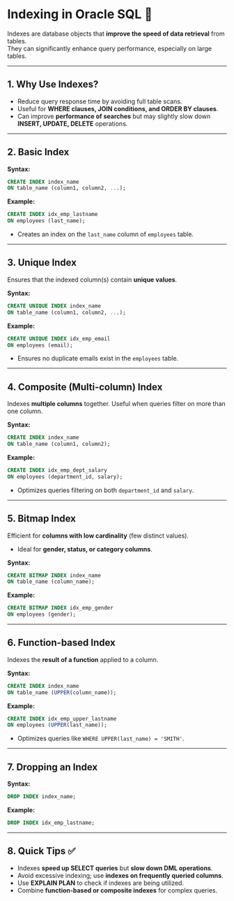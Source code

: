 # Indexing in Oracle SQL 📂

Indexes are database objects that **improve the speed of data retrieval** from tables.  
They can significantly enhance query performance, especially on large tables.

---

## 1. Why Use Indexes?
- Reduce query response time by avoiding full table scans.  
- Useful for **WHERE clauses, JOIN conditions, and ORDER BY clauses**.  
- Can improve **performance of searches** but may slightly slow down **INSERT, UPDATE, DELETE** operations.

---

## 2. Basic Index

**Syntax:**
```sql
CREATE INDEX index_name
ON table_name (column1, column2, ...);
```

**Example:**

```sql
CREATE INDEX idx_emp_lastname
ON employees (last_name);
```

* Creates an index on the `last_name` column of `employees` table.

---

## 3. Unique Index

Ensures that the indexed column(s) contain **unique values**.

**Syntax:**

```sql
CREATE UNIQUE INDEX index_name
ON table_name (column1, column2, ...);
```

**Example:**

```sql
CREATE UNIQUE INDEX idx_emp_email
ON employees (email);
```

* Ensures no duplicate emails exist in the `employees` table.

---

## 4. Composite (Multi-column) Index

Indexes **multiple columns** together. Useful when queries filter on more than one column.

**Syntax:**

```sql
CREATE INDEX index_name
ON table_name (column1, column2);
```

**Example:**

```sql
CREATE INDEX idx_emp_dept_salary
ON employees (department_id, salary);
```

* Optimizes queries filtering on both `department_id` and `salary`.

---

## 5. Bitmap Index

Efficient for **columns with low cardinality** (few distinct values).

* Ideal for **gender, status, or category columns**.

**Syntax:**

```sql
CREATE BITMAP INDEX index_name
ON table_name (column_name);
```

**Example:**

```sql
CREATE BITMAP INDEX idx_emp_gender
ON employees (gender);
```

---

## 6. Function-based Index

Indexes the **result of a function** applied to a column.

**Syntax:**

```sql
CREATE INDEX index_name
ON table_name (UPPER(column_name));
```

**Example:**

```sql
CREATE INDEX idx_emp_upper_lastname
ON employees (UPPER(last_name));
```

* Optimizes queries like `WHERE UPPER(last_name) = 'SMITH'`.

---

## 7. Dropping an Index

**Syntax:**

```sql
DROP INDEX index_name;
```

**Example:**

```sql
DROP INDEX idx_emp_lastname;
```

---

## 8. Quick Tips ✅

* Indexes **speed up SELECT queries** but **slow down DML operations**.
* Avoid excessive indexing; use **indexes on frequently queried columns**.
* Use **EXPLAIN PLAN** to check if indexes are being utilized.
* Combine **function-based or composite indexes** for complex queries.